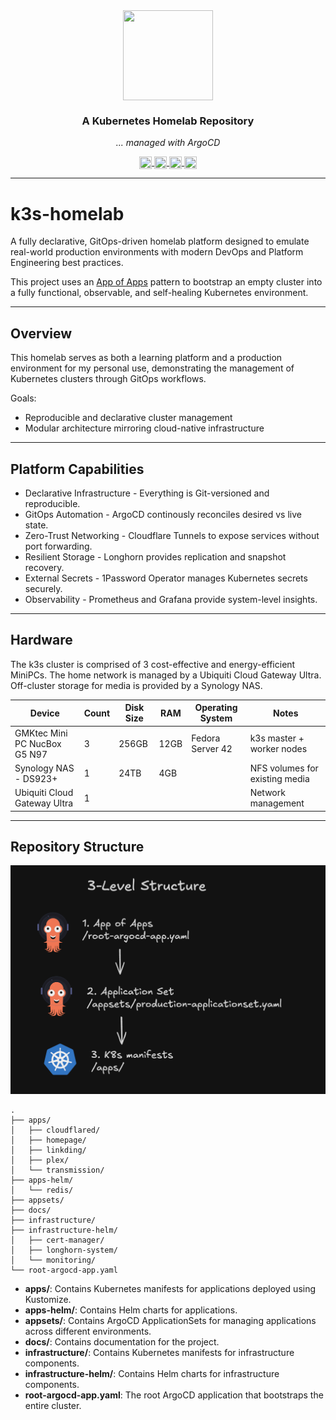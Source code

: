 <div align="center">

<img src="https://cdn.jsdelivr.net/gh/selfhst/icons/svg/kubernetes-light.svg" align="center" width="144px" height="144px"/>

<!-- markdownlint-disable no-trailing-punctuation -->

### A Kubernetes Homelab Repository

_... managed with ArgoCD_ 

</div>

<div align="center">
    <a href="https://argo-cd.readthedocs.io/en/stable/" target="_blank">
        <img src="https://cdn.jsdelivr.net/gh/selfhst/icons/svg/argo-cd.svg" align="center" width="20px" height="20px"/>
    </a>
    <a href="https://k3s.io/" target="_blank">
        <img src="https://cdn.jsdelivr.net/gh/selfhst/icons/svg/rancher-k3s.svg" align="center" width="20px" height="20px"/>
    </a>
    <a href="https://longhorn.io/" target="_blank">
        <img src="https://cdn.jsdelivr.net/gh/selfhst/icons/svg/rancher-longhorn.svg" align="center" width="20px" height="20px"/>
    </a>
    <a href="https://1password.com/developer" target="_blank">
        <img src="https://cdn.jsdelivr.net/gh/selfhst/icons/svg/1password.svg" align="center" width="20px" height="20px"/>
    </a>
</div>

---

# k3s-homelab

A fully declarative, GitOps-driven homelab platform designed to emulate real-world production environments with modern DevOps and Platform Engineering best practices.

This project uses an [App of Apps](https://medium.com/containers-101/how-to-structure-your-argo-cd-repositories-using-application-sets-1150e75d05b3) pattern to bootstrap an empty cluster into a fully functional, observable, and self-healing Kubernetes environment.

---

## Overview

This homelab serves as both a learning platform and a production environment for my personal use, demonstrating the management of Kubernetes clusters through GitOps workflows.

Goals:

- Reproducible and declarative cluster management
- Modular architecture mirroring cloud-native infrastructure

---

## Platform Capabilities

- Declarative Infrastructure - Everything is Git-versioned and reproducible.
- GitOps Automation - ArgoCD continously reconciles desired vs live state.
- Zero-Trust Networking - Cloudflare Tunnels to expose services without port forwarding.
- Resilient Storage - Longhorn provides replication and snapshot recovery.
- External Secrets - 1Password Operator manages Kubernetes secrets securely.
- Observability - Prometheus and Grafana provide system-level insights.

---

## Hardware

The k3s cluster is comprised of 3 cost-effective and energy-efficient MiniPCs. The home network is managed by a Ubiquiti Cloud Gateway Ultra. Off-cluster storage for media is provided by a Synology NAS.

| Device                       | Count | Disk Size | RAM  | Operating System   | Notes                          |
| ---------------------------- | ----- | --------- | ---- | ------------------ | ------------------------------ |
| GMKtec Mini PC NucBox G5 N97 | 3     | 256GB     | 12GB | Fedora Server 42   | k3s master + worker nodes      |
| Synology NAS - DS923+        | 1     | 24TB      | 4GB  |                    | NFS volumes for existing media |
| Ubiquiti Cloud Gateway Ultra | 1     |           |      |                    | Network management             |

---

## Repository Structure

![diagram](./docs/assets/3-level-structure.png)

```
.
├── apps/
│   ├── cloudflared/
│   ├── homepage/
│   ├── linkding/
│   ├── plex/
│   └── transmission/
├── apps-helm/
│   └── redis/
├── appsets/
├── docs/
├── infrastructure/
├── infrastructure-helm/
│   ├── cert-manager/
│   ├── longhorn-system/
│   └── monitoring/
└── root-argocd-app.yaml
```

- **apps/**: Contains Kubernetes manifests for applications deployed using Kustomize.
- **apps-helm/**: Contains Helm charts for applications.
- **appsets/**: Contains ArgoCD ApplicationSets for managing applications across different environments.
- **docs/**: Contains documentation for the project.
- **infrastructure/**: Contains Kubernetes manifests for infrastructure components.
- **infrastructure-helm/**: Contains Helm charts for infrastructure components.
- **root-argocd-app.yaml**: The root ArgoCD application that bootstraps the entire cluster.